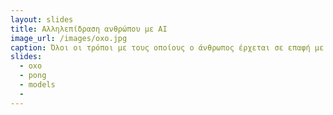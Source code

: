 ```yaml
---
layout: slides
title: Αλληλεπίδραση ανθρώπου με AI 
image_url: /images/oxo.jpg
caption: Όλοι οι τρόποι με τους οποίους ο άνθρωπος έρχεται σε επαφή με το AI και οι επιδράσεις που ασκεί σε αυτό αλλά και αυτές που του ασκούνται από αυτό.
slides:
  - oxo
  - pong
  - models
  - 
---
```

